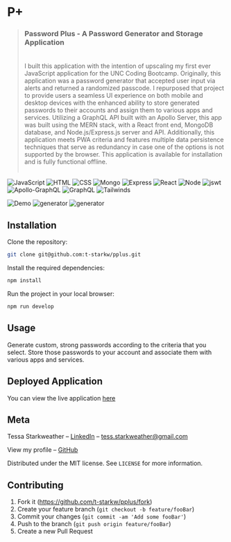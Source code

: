 # P+
>### Password Plus - A Password Generator and Storage Application <br><br>
>  I built this application with the intention of upscaling my first ever JavaScript application for the UNC Coding Bootcamp. Originally, this application was a password generator that accepted user input via alerts and returned a randomized passcode. I repurposed that project to provide users a seamless UI experience on both mobile and desktop devices with the enhanced ability to store generated passwords to their accounts and assign them to various apps and services. Utilizing a GraphQL API built with an Apollo Server, this app was built using the MERN stack, with a React front end, MongoDB database, and Node.js/Express.js server and API. Additionally, this application meets PWA criteria and features multiple data persistence techniques that serve as redundancy in case one of the options is not supported by the browser. This application is available for installation and is fully functional offline.  <br><br>

![JavaScript][js-url]
![HTML][html-url]
![CSS][css-url]
![Mongo][mongo-url]
![Express][express-url]
![React][react-url]
![Node][node-url]
![jswt][jswtoken-url]
![Apollo-GraphQL][apollo-url]
![GraphQL][graphql-url]
![Tailwinds](https://img.shields.io/badge/Tailwind_CSS-38B2AC?style=for-the-badge&logo=tailwind-css&logoColor=white)


![Demo](https://media.giphy.com/media/m8uzMtGASqiP2vNPL9/giphy.gif)  ![generator](https://drive.google.com/uc?export=view&id=1QxxEniOIpC9GA26E0obBNDGiOOmF2WFA) ![generator](https://drive.google.com/uc?export=view&id=1SRnpAE6cBlAO6SUnOpHGp0yinTeD9rJ8)


## Installation

Clone the repository:

```sh
git clone git@github.com:t-starkw/pplus.git
```

Install the required dependencies:

```sh
npm install
```

Run the project in your local browser:

```sh
npm run develop
```

## Usage

Generate custom, strong passwords according to the criteria that you select. Store those passwords to your account and associate them with various apps and services.

## Deployed Application
You can view the live application
[here](https://pplus.onrender.com/)

## Meta

Tessa Starkweather – [LinkedIn](https://www.linkedin.com/in/tessa-starkweather-b61941200/) – tess.starkweather@gmail.com

View my profile – [GitHub](https://github.com/t-starkw)

Distributed under the MIT license. See ``LICENSE`` for more information.

## Contributing

1. Fork it (<https://github.com/t-starkw/pplus/fork>)
2. Create your feature branch (`git checkout -b feature/fooBar`)
3. Commit your changes (`git commit -am 'Add some fooBar'`)
4. Push to the branch (`git push origin feature/fooBar`)
5. Create a new Pull Request

<!-- Markdown link & img dfn's -->

[node-url]: https://img.shields.io/badge/Node.js-43853D?style=for-the-badge&logo=node.js&logoColor=white
[js-url]: https://img.shields.io/badge/JavaScript-F7DF1E?style=for-the-badge&logo=javascript&logoColor=black
[html-url]: https://img.shields.io/badge/HTML5-E34F26?style=for-the-badge&logo=html5&logoColor=white
[css-url]: https://img.shields.io/badge/CSS3-1572B6?style=for-the-badge&logo=css3&logoColor=white
[python-url]: https://img.shields.io/badge/Python-14354C?style=for-the-badge&logo=python&logoColor=white
[express-url]: https://img.shields.io/badge/Express.js-404D59?style=for-the-badge
[react-url]: https://img.shields.io/badge/React-20232A?style=for-the-badge&logo=react&logoColor=61DAFB
[jquery-url]: https://img.shields.io/badge/jQuery-0769AD?style=for-the-badge&logo=jquery&logoColor=white
[bs-url]: https://img.shields.io/badge/Bootstrap-563D7C?style=for-the-badge&logo=bootstrap&logoColor=white
[tw-url]: https://img.shields.io/badge/Tailwind_CSS-38B2AC?style=for-the-badge&logo=tailwind-css&logoColor=white
[mongo-url]: https://img.shields.io/badge/MongoDB-4EA94B?style=for-the-badge&logo=mongodb&logoColor=white
[mysql-url]: https://img.shields.io/badge/MySQL-00000F?style=for-the-badge&logo=mysql&logoColor=white
[heroku-url]: https://img.shields.io/badge/Heroku-430098?style=for-the-badge&logo=heroku&logoColor=white
[sqlize-url]: https://img.shields.io/badge/sequelize-323330?style=for-the-badge&logo=sequelize&logoColor=blue
[jswtoken-url]: 	https://img.shields.io/badge/json%20web%20tokens-323330?style=for-the-badge&logo=json-web-tokens&logoColor=pink
[apollo-url]: https://img.shields.io/badge/-ApolloGraphQL-311C87?style=for-the-badge&logo=apollo-graphql
[graphql-url]: https://img.shields.io/badge/-GraphQL-E10098?style=for-the-badge&logo=graphql&logoColor=white
